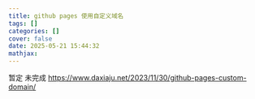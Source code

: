 ```yaml
---
title: github pages 使用自定义域名
tags: []
categories: []
cover: false
date: 2025-05-21 15:44:32
mathjax:
---
```

暂定 未完成
https://www.daxiaju.net/2023/11/30/github-pages-custom-domain/